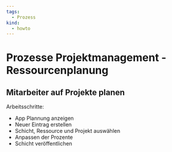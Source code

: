 ```yaml
---
tags:
  - Prozess
kind:
  - howto
---
```

# Prozesse Projektmanagement - Ressourcenplanung

## Mitarbeiter auf Projekte planen

Arbeitsschritte:

* App Plannung anzeigen
* Neuer Eintrag erstellen
* Schicht, Ressource und Projekt auswählen
* Anpassen der Prozente
* Schicht veröffentlichen